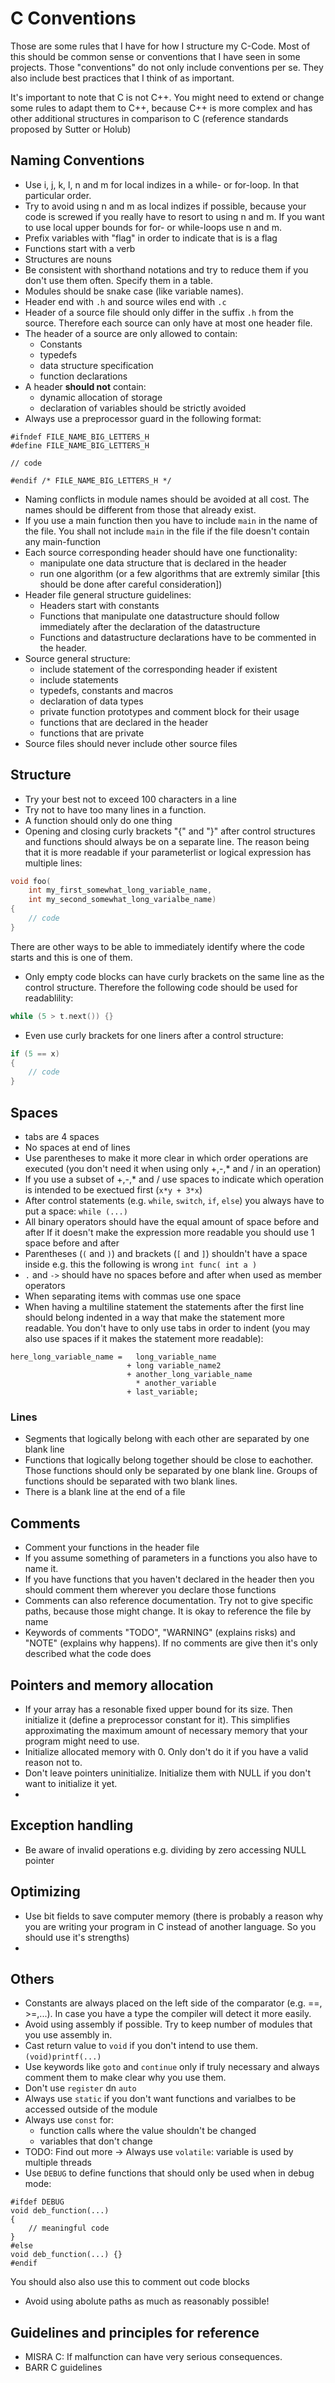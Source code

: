 # C Conventions 
Those are some rules that I have for how I structure my C-Code. Most
of this should be common sense or conventions that I have seen in 
some projects. Those "conventions" do not only include conventions 
per se. They also include best practices that I think of as important.

It's important to note that C is not C++. You might need to extend or
change some rules to adapt them to C++, because C++ is more complex
and has other additional structures in comparison to C 
(reference standards proposed by Sutter or Holub)

## Naming Conventions
- Use i, j, k, l, n and m for local indizes in a while- or for-loop. 
In that particular order.
- Try to avoid using n and m as local indizes if possible, because
your code is screwed if you really have to resort to using n and m.
If you want to use local upper bounds for for- or while-loops use 
n and m.
- Prefix variables with "flag" in order to indicate that is is a 
flag
- Functions start with a verb
- Structures are nouns
- Be consistent with shorthand notations and try to reduce them if 
you don't use them often. Specify them in a table.
- Modules should be snake case (like variable names).
- Header end with `.h` and source wiles end with `.c`
- Header of a source file should only differ in the suffix `.h` from
the source. Therefore each source can only have at most one header file.
- The header of a source are only allowed to contain:
    - Constants
    - typedefs
    - data structure specification
    - function declarations
- A header **should not** contain: 
    - dynamic allocation of storage
    - declaration of variables should be strictly avoided 
- Always use a preprocessor guard in the following format:
```
#ifndef FILE_NAME_BIG_LETTERS_H
#define FILE_NAME_BIG_LETTERS_H

// code

#endif /* FILE_NAME_BIG_LETTERS_H */

```
- Naming conflicts in module names should be avoided at all cost. 
The names should be different from those that already exist.
- If you use a main function then you have to include `main` in the
name of the file. You shall not include `main` in the file if the 
file doesn't contain any main-function
- Each source corresponding header should have one functionality:
    - manipulate one data structure that is declared in the header
    - run one algorithm (or a few algorithms that are extremly 
    similar [this should be done after careful consideration])
- Header file general structure guidelines:
    - Headers start with constants
    - Functions that manipulate one datastructure should follow 
    immediately after the declaration of the datastructure
    - Functions and datastructure declarations have to be commented 
    in the header. 
- Source general structure:
    - include statement of the corresponding header if existent
    - include statements
    - typedefs, constants and macros
    - declaration of data types
    - private function prototypes and comment block for their usage
    - functions that are declared in the header
    - functions that are private
- Source files should never include other source files

## Structure
- Try your best not to exceed 100 characters in a line 
- Try not to have too many lines in a function.
- A function should only do one thing
- Opening and closing curly brackets "{" and "}" after control structures 
and functions should always be on a separate line. The reason being that 
it is more readable if your parameterlist or logical expression has multiple 
lines:
```C
void foo(
    int my_first_somewhat_long_variable_name, 
    int my_second_somewhat_long_varialbe_name)
{
    // code
}
```
There are other ways to be able to immediately identify where the code starts 
and this is one of them.
- Only empty code blocks can have curly brackets on the same line as the 
control structure. Therefore the following code should be used for readablility:
```C
while (5 > t.next()) {}
```
- Even use curly brackets for one liners after a control structure:
```C
if (5 == x)
{
    // code
}
```

## Spaces
- tabs are 4 spaces
- No spaces at end of lines
- Use parentheses to make it more clear in which order operations are executed
(you don't need it when using only +,-,\* and / in an operation)
- If you use a subset of +,-,\* and / use spaces to indicate which operation
is intended to be exectued first (`x*y + 3*x`)
- After control statements (e.g. `while`, `switch`, `if`, `else`) you always 
have to put a space: `while (...)`
- All binary operators should have the equal amount of space before and after
If it doesn't make the expression more readable you should use 1 space before 
and after
- Parentheses (`(` and `)`) and brackets (`[` and `]`) shouldn't have a space 
inside e.g. this the following is wrong `int func( int a )`
- `.` and `->` should have no spaces before and after when used as member operators
- When separating items with commas use one space
- When having a multiline statement the statements after the first line should belong
indented in a way that make the statement more readable. You don't have to only use
tabs in order to indent (you may also use spaces if it makes the statement more readable):
```
here_long_variable_name =   long_variable_name
                          + long variable_name2
                          + another_long_variable_name
                            * another_variable
                          + last_variable;
```

### Lines
- Segments that logically belong with each other are separated by one blank line
- Functions that logically belong together should be close to eachother. Those
functions should only be separated by one blank line. Groups of functions should
be separated with two blank lines.
- There is a blank line at the end of a file


## Comments
- Comment your functions in the header file
- If you assume something of parameters in a functions you also have to 
name it.
- If you have functions that you haven't declared in the header 
then you should comment them wherever you declare those functions
- Comments can also reference documentation. Try not to give specific paths,
because those might change. It is okay to reference the file by name
- Keywords of comments "TODO", "WARNING" (explains risks) and "NOTE" 
(explains why happens). If no comments are give then it's only described
what the code does

## Pointers and memory allocation
- If your array has a resonable fixed upper bound for its size. Then
initialize it (define a preprocessor constant for it). This simplifies
approximating the maximum amount of necessary memory that your program
might need to use.
- Initialize allocated memory with 0. Only don't do it if you have a
valid reason not to.
- Don't leave pointers uninitialize. Initialize them with NULL if you 
don't want to initialize it yet.
- 

## Exception handling
- Be aware of invalid operations e.g. dividing by zero accessing NULL 
pointer

## Optimizing
- Use bit fields to save computer memory (there is probably a reason
why you are writing your program in C instead of another language. 
So you should use it's strengths)
- 

## Others
- Constants are always placed on the left side of the comparator 
(e.g. ==, >=,...). In case you have a type the compiler will 
detect it more easily.
- Avoid using assembly if possible. Try to keep number of modules
that you use assembly in.
- Cast return value to `void` if you don't intend to use them. 
`(void)printf(...)`
- Use keywords like `goto` and `continue` only if truly necessary
and always comment them to make clear why you use them.
- Don't use `register` dn `auto`
- Always use `static` if you don't want functions and varialbes to 
be accessed outside of the module
- Always use `const` for:
    - function calls where the value shouldn't be changed 
    - variables that don't change
- TODO: Find out more -> Always use `volatile`: variable is used by multiple threads 
- Use `DEBUG` to define functions that should only be used when in 
debug mode:
```
#ifdef DEBUG
void deb_function(...)
{
    // meaningful code
}
#else
void deb_function(...) {}
#endif
```
You should also also use this to comment out code blocks
- Avoid using abolute paths as much as reasonably possible!

## Guidelines and principles for reference
- MISRA C: If malfunction can have very serious consequences.
- BARR C guidelines
